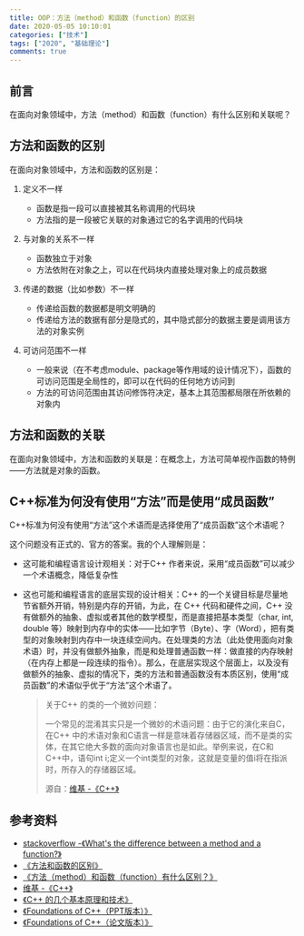 ```yaml
---
title: OOP：方法（method）和函数（function）的区别
date: 2020-05-05 10:10:01
categories: ["技术"]
tags: ["2020", "基础理论"]
comments: true
---
```


## 前言
在面向对象领域中，方法（method）和函数（function）有什么区别和关联呢？


## 方法和函数的区别
在面向对象领域中，方法和函数的区别是：

1. 定义不一样

    - 函数是指一段可以直接被其名称调用的代码块
    - 方法指的是一段被它关联的对象通过它的名字调用的代码块
    
1. 与对象的关系不一样

    - 函数独立于对象
    - 方法依附在对象之上，可以在代码块内直接处理对象上的成员数据

1. 传递的数据（比如参数）不一样

    - 传递给函数的数据都是明文明确的
    - 传递给方法的数据有部分是隐式的，其中隐式部分的数据主要是调用该方法的对象实例
    
1. 可访问范围不一样

    - 一般来说（在不考虑module、package等作用域的设计情况下），函数的可访问范围是全局性的，即可以在代码的任何地方访问到
    - 方法的可访问范围由其访问修饰符决定，基本上其范围都局限在所依赖的对象内

<!-- more -->

## 方法和函数的关联  
在面向对象领域中，方法和函数的关联是：在概念上，方法可简单视作函数的特例——方法就是对象的函数。

## C++标准为何没有使用“方法”而是使用“成员函数”

C++标准为何没有使用“方法”这个术语而是选择使用了“成员函数”这个术语呢？

这个问题没有正式的、官方的答案。我的个人理解则是：

- 这可能和编程语言设计观相关：对于C++
作者来说，采用“成员函数”可以减少一个术语概念，降低复杂性
- 这也可能和编程语言的底层实现的设计相关：C++ 的一个关键目标是尽量地节省额外开销，特别是内存的开销，为此，在 C++ 代码和硬件之间，C++ 没有做额外的抽象、虚拟或者其他的数学模型，而是直接把基本类型（char, int, double 等）映射到内存中的实体——比如字节（Byte）、字（Word），把有类型的对象映射到内存中一块连续空间内。在处理类的方法（此处使用面向对象术语）时，并没有做额外抽象，而是和处理普通函数一样：做直接的内存映射（在内存上都是一段连续的指令）。那么，在底层实现这个层面上，以及没有做额外的抽象、虚拟的情况下，类的方法和普通函数没有本质区别，使用“成员函数”的术语似乎优于“方法”这个术语了。

  > 关于C++ 的类的一个微妙问题：
  >
  > 一个常见的混淆其实只是一个微妙的术语问题：由于它的演化来自C，在C++ 中的术语对象和C语言一样是意味着存储器区域，而不是类的实体，在其它绝大多数的面向对象语言也是如此。举例来说，在C和C++中，语句int i;定义一个int类型的对象，这就是变量的值i将在指派时，所存入的存储器区域。
  > 
  > 源自：[维基 -《C++》]( https://zh.wikipedia.org/wiki/C%2B%2B#C++中的特色)


## 参考资料

- [stackoverflow -《What's the difference between a method and a function?》](https://stackoverflow.com/questions/155609/whats-the-difference-between-a-method-and-a-function?page=1&tab=votes#tab-top)
- [《方法和函数的区别》](https://blog.csdn.net/notsaltedfish/article/details/75174556)
- [《方法（method）和函数（function）有什么区别？》](https://www.cnblogs.com/wancy86/p/7271850.html)
- [维基 -《C++》]( https://zh.wikipedia.org/wiki/C%2B%2B#C++中的特色)
- [《C++ 的几个基本原理和技术》](https://liam.page/2017/04/09/Foundations-of-Cpp/)
- [《Foundations of C++（PPT版本）》](http://cs.ioc.ee/etaps12/invited/stroustrup-slides.pdf)
- [《Foundations of C++（论文版本）》](http://www.stroustrup.com/ETAPS-corrected-draft.pdf)

